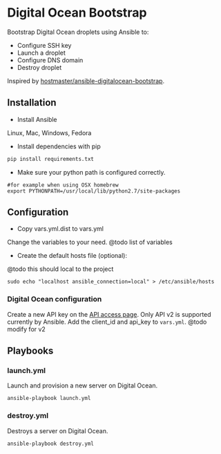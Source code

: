 Digital Ocean Bootstrap
=======================

Bootstrap Digital Ocean droplets using Ansible to:

* Configure SSH key
* Launch a droplet
* Configure DNS domain
* Destroy droplet

Inspired by [hostmaster/ansible-digitalocean-bootstrap](https://github.com/hostmaster/ansible-digitalocean-bootstrap).

## Installation

* Install Ansible

Linux, Mac, Windows, Fedora

* Install dependencies with pip

```python
pip install requirements.txt
```

* Make sure your python path is configured correctly.
```shell
#for example when using OSX homebrew
export PYTHONPATH=/usr/local/lib/python2.7/site-packages
```

## Configuration

* Copy vars.yml.dist to vars.yml

Change the variables to your need. @todo list of variables

* Create the default hosts file (optional):

@todo this should local to the project
```shell
sudo echo "localhost ansible_connection=local" > /etc/ansible/hosts
```

### Digital Ocean configuration

Create a new API key on the [API access page](https://cloud.digitalocean.com/api_access).
Only API v2 is supported currently by Ansible.
Add the client_id and api_key to `vars.yml`. @todo modify for v2

## Playbooks

### launch.yml
Launch and provision a new server on Digital Ocean.

    ansible-playbook launch.yml

### destroy.yml
Destroys a server on Digital Ocean.

    ansible-playbook destroy.yml
